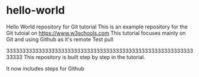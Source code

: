 # hello-world
Hello World repository for Git tutorial
This is an example repository for the Git tutoial on https://www.w3schools.com
This tutorial focuses mainly on Git and using Github as it's remote
Test pull

333333333333333333333333333333333333333333333333333333333333333
This repository is built step by step in the tutorial.

It now includes steps for Github
